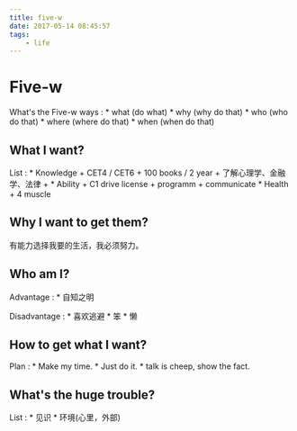 ```yaml
---
title: five-w
date: 2017-05-14 08:45:57
tags:
    - life
---
```


Five-w
======

What's the Five-w ways
:   * what (do what)
    * why (why do that)
    * who (who do that)
    * where (where do that)
    * when (when do that)

What I want?
--------------------

List
:   * Knowledge
        + CET4 / CET6
        + 100 books / 2 year
        + 了解心理学、金融学、法律
        + 
    * Ability
        + C1 drive license
        + programm
        + communicate
    * Health
        + 4 muscle

Why I want to get them?
-----------------------

有能力选择我要的生活，我必须努力。

Who am I?
--------------

Advantage
:   * 自知之明

Disadvantage
:   * 喜欢逃避
    * 笨
    * 懒

How to get what I want?
-----------------------

Plan
:   * Make my time.
    * Just do it.
    * talk is cheep, show the fact.

What's the huge trouble?
------------------------

List
:   * 见识
    * 环境(心里，外部)





